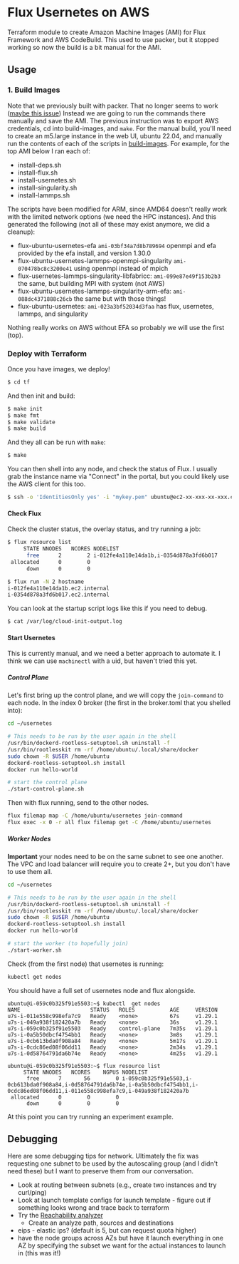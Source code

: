 # Flux Usernetes on AWS

Terraform module to create Amazon Machine Images (AMI) for Flux Framework and AWS CodeBuild.
This used to use packer, but it stopped working so now the build is a bit manual for the AMI.

## Usage

### 1. Build Images

Note that we previously built with packer. That no longer seems to work ([maybe this issue](https://github.com/hashicorp/packer/issues/8180))
Instead we are going to run the commands there manually and save the AMI. The previous instruction was to export AWS credentials, cd into build-images,
and `make`. For the manual build, you'll need to create an m5.large instance in the web UI, ubuntu 22.04, and manually run the contents of each
of the scripts in [build-images](build-images). For example, for the top AMI below I ran each of:

- install-deps.sh
- install-flux.sh
- install-usernetes.sh
- install-singularity.sh
- install-lammps.sh 

The scripts have been modified for ARM, since AMD64 doesn't really work with the limited network options (we need the HPC instances). And this generated the following (not all of these may exist anymore, we did a cleanup):

- flux-ubuntu-usernetes-efa `ami-03bf34a7d8b789694` openmpi and efa provided by the efa install, and version 1.30.0
- flux-ubuntu-usernetes-lammps-openmpi-singularity `ami-070478bc8c3200e41` using openmpi instead of mpich
- flux-usernetes-lammps-singularity-libfabricc: `ami-099e87e49f153b2b3` the same, but building MPI with system (not AWS)
- flux-ubuntu-usernetes-lammps-singularity-arm-efa: `ami-088dc4371888c26cb` the same but with those things!
- flux-ubuntu-usernetes: `ami-023a3bf52034d3faa` has flux, usernetes, lammps, and singularity

Nothing really works on AWS without EFA so probably we will use the first (top).

### Deploy with Terraform

Once you have images, we deploy!

```bash
$ cd tf
```

And then init and build:

```bash
$ make init
$ make fmt
$ make validate
$ make build
```

And they all can be run with `make`:

```bash
$ make
```

You can then shell into any node, and check the status of Flux. I usually grab the instance
name via "Connect" in the portal, but you could likely use the AWS client for this too.

```bash
$ ssh -o 'IdentitiesOnly yes' -i "mykey.pem" ubuntu@ec2-xx-xxx-xx-xxx.compute-1.amazonaws.com
```

#### Check Flux

Check the cluster status, the overlay status, and try running a job:

```bash
$ flux resource list
     STATE NNODES   NCORES NODELIST
      free      2        2 i-012fe4a110e14da1b,i-0354d878a3fd6b017
 allocated      0        0 
      down      0        0 
```
```bash
$ flux run -N 2 hostname
i-012fe4a110e14da1b.ec2.internal
i-0354d878a3fd6b017.ec2.internal
```

You can look at the startup script logs like this if you need to debug.

```bash
$ cat /var/log/cloud-init-output.log
```

#### Start Usernetes

This is currently manual, and we need a better approach to automate it. I think we can use `machinectl` with a uid,
but haven't tried this yet.

##### Control Plane

Let's first bring up the control plane, and we will copy the `join-command` to each node.
In the index 0 broker (the first in the broker.toml that you shelled into):

```bash
cd ~/usernetes

# This needs to be run by the user again in the shell
/usr/bin/dockerd-rootless-setuptool.sh uninstall -f 
/usr/bin/rootlesskit rm -rf /home/ubuntu/.local/share/docker
sudo chown -R $USER /home/ubuntu
dockerd-rootless-setuptool.sh install
docker run hello-world

# start the control plane
./start-control-plane.sh
```

Then with flux running, send to the other nodes.

```bash
flux filemap map -C /home/ubuntu/usernetes join-command
flux exec -x 0 -r all flux filemap get -C /home/ubuntu/usernetes
```

##### Worker Nodes

**Important** your nodes need to be on the same subnet to see one another. The VPC and load balancer will require you
to create 2+, but you don't have to use them all.

```bash
cd ~/usernetes

# This needs to be run by the user again in the shell
/usr/bin/dockerd-rootless-setuptool.sh uninstall -f 
/usr/bin/rootlesskit rm -rf /home/ubuntu/.local/share/docker
sudo chown -R $USER /home/ubuntu
dockerd-rootless-setuptool.sh install
docker run hello-world

# start the worker (to hopefully join)
./start-worker.sh
```

Check (from the first node) that usernetes is running:

```bash
kubectl get nodes
```

You should have a full set of usernetes node and flux alongside.

```console
ubuntu@i-059c0b325f91e5503:~$ kubectl  get nodes
NAME                      STATUS   ROLES           AGE     VERSION
u7s-i-011e558c998efa7c9   Ready    <none>          67s     v1.29.1
u7s-i-049a938f182420a7b   Ready    <none>          36s     v1.29.1
u7s-i-059c0b325f91e5503   Ready    control-plane   7m35s   v1.29.1
u7s-i-0a5b50dbcf4754bb1   Ready    <none>          3m8s    v1.29.1
u7s-i-0cb613bda0f908a84   Ready    <none>          5m17s   v1.29.1
u7s-i-0cdc86ed08f06dd11   Ready    <none>          2m34s   v1.29.1
u7s-i-0d58764791da6b74e   Ready    <none>          4m25s   v1.29.1
```
```console
ubuntu@i-059c0b325f91e5503:~$ flux resource list
     STATE NNODES   NCORES    NGPUS NODELIST
      free      7       56        0 i-059c0b325f91e5503,i-0cb613bda0f908a84,i-0d58764791da6b74e,i-0a5b50dbcf4754bb1,i-0cdc86ed08f06dd11,i-011e558c998efa7c9,i-049a938f182420a7b
 allocated      0        0        0 
      down      0        0        0 
```

At this point you can try running an experiment example.

## Debugging

Here are some debugging tips for network. Ultimately the fix was requesting one subnet
to be used by the autoscaling group (and I didn't need these) but I want to preserve
them from our conversation.

- Look at routing between subnets (e.g., create two instances and try curl/ping)
- Look at launch template configs for launch template - figure out if something looks wrong and trace back to terraform
- Try the [Reachability analyzer](https://console.aws.amazon.com/networkinsights/home#ReachabilityAnalyzer)
  - Create an analyze path, sources and destinations 
- eips - elastic ips? (default is 5, but can request quota higher)
- have the node groups across AZs but have it launch everything in one AZ by specifying the subset we want for the actual instances to launch in (this was it!)
